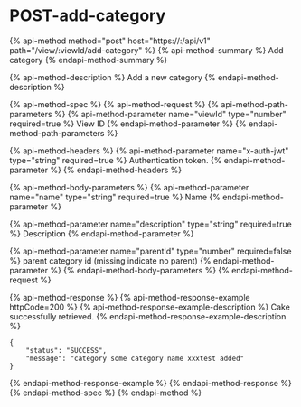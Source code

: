 # POST-add-category

{% api-method method="post" host="https://<host>:<port>/api/v1" path="/view/:viewId/add-category" %}
{% api-method-summary %}
Add category
{% endapi-method-summary %}

{% api-method-description %}
Add a new category
{% endapi-method-description %}

{% api-method-spec %}
{% api-method-request %}
{% api-method-path-parameters %}
{% api-method-parameter name="viewId" type="number" required=true %}
View ID
{% endapi-method-parameter %}
{% endapi-method-path-parameters %}

{% api-method-headers %}
{% api-method-parameter name="x-auth-jwt" type="string" required=true %}
Authentication token.
{% endapi-method-parameter %}
{% endapi-method-headers %}

{% api-method-body-parameters %}
{% api-method-parameter name="name" type="string" required=true %}
Name
{% endapi-method-parameter %}

{% api-method-parameter name="description" type="string" required=true %}
Description
{% endapi-method-parameter %}

{% api-method-parameter name="parentId" type="number" required=false %}
parent category id \(missing indicate no parent\)
{% endapi-method-parameter %}
{% endapi-method-body-parameters %}
{% endapi-method-request %}

{% api-method-response %}
{% api-method-response-example httpCode=200 %}
{% api-method-response-example-description %}
Cake successfully retrieved.
{% endapi-method-response-example-description %}

```
{
    "status": "SUCCESS",
    "message": "category some category name xxxtest added"
}
```
{% endapi-method-response-example %}
{% endapi-method-response %}
{% endapi-method-spec %}
{% endapi-method %}



